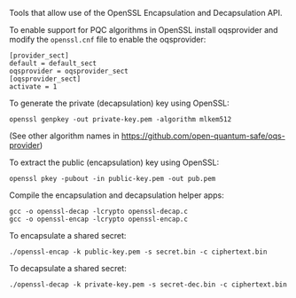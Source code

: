 Tools that allow use of the OpenSSL Encapsulation and Decapsulation API.

To enable support for PQC algorithms in OpenSSL install oqsprovider and
modify the `openssl.cnf` file to enable the oqsprovider:
```
[provider_sect]
default = default_sect
oqsprovider = oqsprovider_sect
[oqsprovider_sect]
activate = 1
```

To generate the private (decapsulation) key using OpenSSL:
```
openssl genpkey -out private-key.pem -algorithm mlkem512
```
(See other algorithm names in https://github.com/open-quantum-safe/oqs-provider)

To extract the public (encapsulation) key using OpenSSL:
```
openssl pkey -pubout -in public-key.pem -out pub.pem
```

Compile the encapsulation and decapsulation helper apps:
```
gcc -o openssl-decap -lcrypto openssl-decap.c
gcc -o openssl-encap -lcrypto openssl-encap.c
```

To encapsulate a shared secret:
```
./openssl-encap -k public-key.pem -s secret.bin -c ciphertext.bin
```

To decapsulate a shared secret:
```
./openssl-decap -k private-key.pem -s secret-dec.bin -c ciphertext.bin
```
